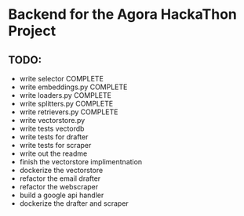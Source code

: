 # Backend for the Agora HackaThon Project

## TODO:

- write selector COMPLETE
- write embeddings.py COMPLETE
- write loaders.py COMPLETE
- write splitters.py COMPLETE
- write retrievers.py COMPLETE
- write vectorstore.py
- write tests vectordb
- write tests for drafter
- write tests for scraper
- write out the readme
- finish the vectorstore implimentnation
- dockerize the vectorstore
- refactor the email drafter
- refactor the webscraper
- build a google api handler
- dockerize the drafter and scraper
